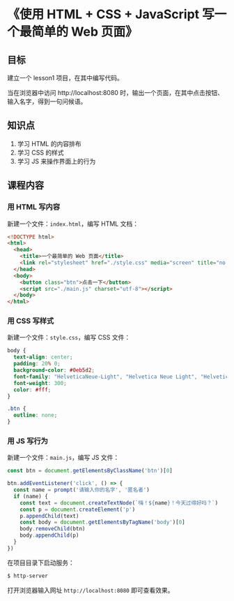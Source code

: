 # 《使用 HTML + CSS + JavaScript 写一个最简单的 Web 页面》

## 目标

建立一个 lesson1 项目，在其中编写代码。

当在浏览器中访问 http://localhost:8080 时，输出一个页面，在其中点击按钮、输入名字，得到一句问候语。

## 知识点

1. 学习 HTML 的内容排布
2. 学习 CSS 的样式
3. 学习 JS 来操作界面上的行为

## 课程内容

### 用 HTML 写内容

新建一个文件：`index.html`，编写 HTML 文档：

```HTML
<!DOCTYPE html>
<html>
  <head>
    <title>一个最简单的 Web 页面</title>
    <link rel="stylesheet" href="./style.css" media="screen" title="no title" charset="utf-8">
  </head>
  <body>
    <button class="btn">点击一下</button>
    <script src="./main.js" charset="utf-8"></script>
  </body>
</html>


```

### 用 CSS 写样式

新建一个文件：`style.css`，编写 CSS 文件：

```CSS
body {
  text-align: center;
  padding: 20% 0;
  background-color: #0eb5d2;
  font-family: "HelveticaNeue-Light", "Helvetica Neue Light", "Helvetica Neue", Helvetica, Arial, "Lucida Grande", sans-serif;
  font-weight: 300;
  color: #fff;
}

.btn {
  outline: none;
}
```

### 用 JS 写行为

新建一个文件：`main.js`，编写 JS 文件：

```JavaScript
const btn = document.getElementsByClassName('btn')[0]

btn.addEventListener('click', () => {
  const name = prompt('请输入你的名字', '匿名者')
  if (name) {
    const text = document.createTextNode(`嗨！${name}！今天过得好吗？`)
    const p = document.createElement('p')
    p.appendChild(text)
    const body = document.getElementsByTagName('body')[0]
    body.removeChild(btn)
    body.appendChild(p)
  }
})
```

在项目目录下启动服务：

```bash
$ http-server
```

打开浏览器输入网址 `http://localhost:8080` 即可查看效果。
